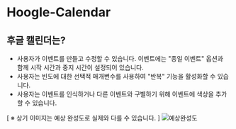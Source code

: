 # Hoogle-Calendar

## 후글 캘린더는?

- 사용자가 이벤트를 만들고 수정할 수 있습니다. 이벤트에는 "종일 이벤트" 옵션과 함께 시작 시간과 중지 시간이 설정되어 있습니다.
- 사용자는 빈도에 대한 선택적 매개변수를 사용하여 "반복" 기능을 활성화할 수 있습니다.
- 사용자는 이벤트를 인식하거나 다른 이벤트와 구별하기 위해 이벤트에 색상을 추가할 수 있습니다.

[ ※ 상기 이미지는 예상 완성도로 실제와 다를 수 있습니다. ]
![예상완성도](https://user-images.githubusercontent.com/47668556/156963154-bc3aa88b-c4cc-4311-b883-220b6cf84d5d.jpg)  
